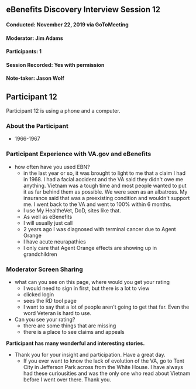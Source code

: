## eBenefits Discovery Interview Session 12   
#### Conducted: November 22, 2019 via GoToMeeting  
#### Moderator: Jim Adams  
#### Participants: 1  
#### Session Recorded: Yes with permission
#### Note-taker: Jason Wolf  

## Participant 12  
Participant 12 is using a phone and a computer.

### About the Participant
- 1966-1967

### Participant Experience with VA.gov and eBenefits
- how often have you used EBN?
  - in the last year or so, it was brought to light to me that a claim I had in 1968.  I had a facial accident and the VA said they didn't owe me anything.  Vietnam was a tough time and most people wanted to put it as far behind them as possible.  We were seen as an albatross.  My insurance said that was a preexisting condition and wouldn't support me.  I went back to the VA and went to 100% within 6 months.
  - I use My HealtheVet, DoD, sites like that.
  - As well as eBenefits
  - I will usually just call
  - 2 years ago I was diagnosed with terminal cancer due to Agent Orange
  - I have acute neurapathies
  - I only care that Agent Orange effects are showing up in grandchildren
  
### Moderator Screen Sharing
- what can you see on this page, where would you get your rating
  - I would need to sign in first, but there is a lot to view
  - clicked login
  - sees the RD tool page
  - I want to say that a lot of people aren't going to get that far.  Even the word Veteran is hard to use.
- Can you see your rating?
  - there are some things that are missing
  - there is a place to see claims and appeals
  
**Participant has many wonderful and interesting stories.**
  
- Thank you for your insight and participation.  Have a great day.
  - If you ever want to know the lack of evolution of the VA, go to Tent City in Jefferson Park across from the White House.  I have always had these curiousities and was the only one who read about Vietnam before I went over there.  Thank you.
 
  
  
